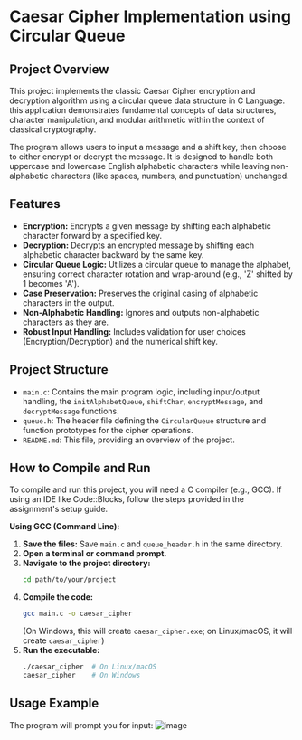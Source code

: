# Caesar Cipher Implementation using Circular Queue

## Project Overview

This project implements the classic Caesar Cipher encryption and decryption algorithm using a circular queue data structure in C Language.
this application demonstrates fundamental concepts of data structures, character manipulation, and modular arithmetic within the context of classical cryptography.

The program allows users to input a message and a shift key, then choose to either encrypt or decrypt the message. It is designed to handle both uppercase and lowercase English alphabetic characters while leaving non-alphabetic characters (like spaces, numbers, and punctuation) unchanged.

## Features

* **Encryption:** Encrypts a given message by shifting each alphabetic character forward by a specified key.
* **Decryption:** Decrypts an encrypted message by shifting each alphabetic character backward by the same key.
* **Circular Queue Logic:** Utilizes a circular queue to manage the alphabet, ensuring correct character rotation and wrap-around (e.g., 'Z' shifted by 1 becomes 'A').
* **Case Preservation:** Preserves the original casing of alphabetic characters in the output.
* **Non-Alphabetic Handling:** Ignores and outputs non-alphabetic characters as they are.
* **Robust Input Handling:** Includes validation for user choices (Encryption/Decryption) and the numerical shift key.

## Project Structure

* `main.c`: Contains the main program logic, including input/output handling, the `initAlphabetQueue`, `shiftChar`, `encryptMessage`, and `decryptMessage` functions.
* `queue.h`: The header file defining the `CircularQueue` structure and function prototypes for the cipher operations.
* `README.md`: This file, providing an overview of the project.

## How to Compile and Run

To compile and run this project, you will need a C compiler (e.g., GCC). If using an IDE like Code::Blocks, follow the steps provided in the assignment's setup guide.

**Using GCC (Command Line):**

1.  **Save the files:** Save `main.c` and `queue_header.h` in the same directory.
2.  **Open a terminal or command prompt.**
3.  **Navigate to the project directory:**
    ```bash
    cd path/to/your/project
    ```
4.  **Compile the code:**
    ```bash
    gcc main.c -o caesar_cipher
    ```
    (On Windows, this will create `caesar_cipher.exe`; on Linux/macOS, it will create `caesar_cipher`)
5.  **Run the executable:**
    ```bash
    ./caesar_cipher  # On Linux/macOS
    caesar_cipher    # On Windows
    ```

## Usage Example

The program will prompt you for input: ![image](https://github.com/user-attachments/assets/43fa200f-b158-46d0-b2f6-957ffb0ad9c0)
